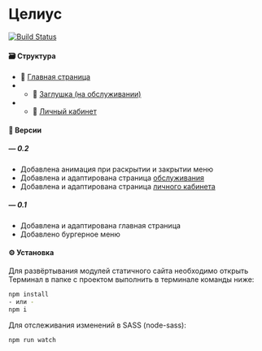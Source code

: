 # Целиус

[![Build Status](https://travis-ci.org/joemccann/dillinger.svg?branch=master)](https://github.com/flathead/Celius-Static)

#### 🗃️ Структура
- 🔗 [Главная страница](https://flathead.github.io/Celius-Static/)
- - 🔗 [Заглушка (на обслуживании)](https://flathead.github.io/Celius-Static/maintenance)
- - 🔗 [Личный кабинет](https://flathead.github.io/Celius-Static/account)

#### 📲 Версии
##### — 0.2
- Добавлена анимация при раскрытии и закрытии меню
- Добавлена и адаптирована страница [обслуживания](https://flathead.github.io/Celius-Static/maintenance)
- Добавлена и адаптирована страница [личного кабинета](https://flathead.github.io/Celius-Static/account)

##### — 0.1
- Добавлена и адаптирована главная страница
- Добавлено бургерное меню

#### ⚙️ Установка
Для развёртывания модулей статичного сайта необходимо открыть Терминал в папке с проектом выполнить в терминале команды ниже:

```sh
npm install
- или -
npm i
```

Для отслеживания изменений в SASS (node-sass):

```sh
npm run watch
```
